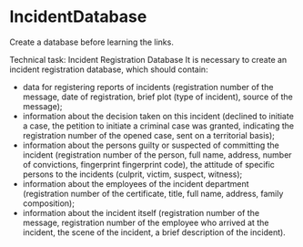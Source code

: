 # IncidentDatabase
Create a database before learning the links.

Technical task:
Incident Registration Database
It is necessary to create an incident registration database, which should contain:
- data for registering reports of incidents (registration number of the message, 
date of registration, brief plot (type of incident), source of the message);
- information about the decision taken on this incident (declined to initiate a case, 
the petition to initiate a criminal case was granted, indicating the registration
number of the opened case, sent on a territorial basis);
- information about the persons guilty or suspected of committing the incident 
(registration number of the person, full name, address, number of convictions, 
fingerprint fingerprint code), the attitude of specific persons to the incidents 
(culprit, victim, suspect, witness);
- information about the employees of the incident department (registration number 
of the certificate, title, full name, address, family composition);
- information about the incident itself (registration number of the message, 
registration number of the employee who arrived at the incident, the scene of the 
incident, a brief description of the incident).
